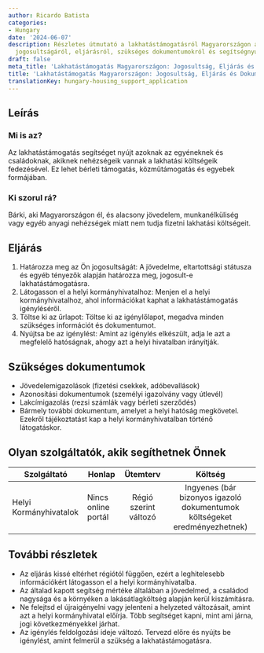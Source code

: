 ```yaml
---
author: Ricardo Batista
categories:
- Hungary
date: '2024-06-07'
description: Részletes útmutató a lakhatástámogatásról Magyarországon az igénylés
  jogosultságáról, eljárásról, szükséges dokumentumokról és segítségnyújtó szolgáltatókról.
draft: false
meta_title: 'Lakhatástámogatás Magyarországon: Jogosultság, Eljárás és Dokumentumok'
title: 'Lakhatástámogatás Magyarországon: Jogosultság, Eljárás és Dokumentumok'
translationKey: hungary-housing_support_application
---
```



## Leírás
### Mi is az?
Az lakhatástámogatás segítséget nyújt azoknak az egyéneknek és családoknak, akiknek nehézségeik vannak a lakhatási költségeik fedezésével. Ez lehet bérleti támogatás, közműtámogatás és egyebek formájában.

### Ki szorul rá?
Bárki, aki Magyarországon él, és alacsony jövedelem, munkanélküliség vagy egyéb anyagi nehézségek miatt nem tudja fizetni lakhatási költségeit.

## Eljárás
1. Határozza meg az Ön jogosultságát: A jövedelme, eltartottsági státusza és egyéb tényezők alapján határozza meg, jogosult-e lakhatástámogatásra.
2. Látogasson el a helyi kormányhivatalhoz: Menjen el a helyi kormányhivatalhoz, ahol információkat kaphat a lakhatástámogatás igényléséről.
3. Töltse ki az űrlapot: Töltse ki az igénylőlapot, megadva minden szükséges információt és dokumentumot.
4. Nyújtsa be az igénylést: Amint az igénylés elkészült, adja le azt a megfelelő hatóságnak, ahogy azt a helyi hivatalban irányítják.

## Szükséges dokumentumok
- Jövedelemigazolások (fizetési csekkek, adóbevallások)
- Azonosítási dokumentumok (személyi igazolvány vagy útlevél)
- Lakcímigazolás (rezsi számlák vagy bérleti szerződés)
- Bármely további dokumentum, amelyet a helyi hatóság megkövetel. Ezekről tájékoztatást kap a helyi kormányhivatalban történő látogatáskor.

## Olyan szolgáltatók, akik segíthetnek Önnek

| Szolgáltató        |     Honlap     |     Ütemterv    |       Költség      |
| --------------- | --------------- |  :-------------: | :-------------: |
| Helyi Kormányhivatalok      | Nincs online portál       | Régió szerint változó      | Ingyenes (bár bizonyos igazoló dokumentumok költségeket eredményezhetnek) |

## További részletek
- Az eljárás kissé eltérhet régiótól függően, ezért a leghitelesebb információkért látogasson el a helyi kormányhivatalba.
- Az általad kapott segítség mértéke általában a jövedelmed, a családod nagysága és a környéken a lakásátlagköltség alapján kerül kiszámításra.
- Ne felejtsd el újraigényelni vagy jelenteni a helyzeted változásait, amint azt a helyi kormányhivatal előírja. Több segítséget kapni, mint ami járna, jogi következményekkel járhat.
- Az igénylés feldolgozási ideje változó. Tervezd előre és nyújts be igénylést, amint felmerül a szükség a lakhatástámogatásra.